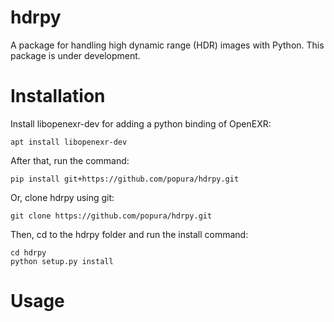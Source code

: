 # hdrpy
A package for handling high dynamic range (HDR) images with Python.
This package is under development.

# Installation
Install libopenexr-dev for adding a python binding of OpenEXR:
```
apt install libopenexr-dev
```

After that, run the command:
```
pip install git+https://github.com/popura/hdrpy.git
```

Or, clone hdrpy using git:
```
git clone https://github.com/popura/hdrpy.git
```
Then, cd to the hdrpy folder and run the install command:
```
cd hdrpy
python setup.py install
```

# Usage

